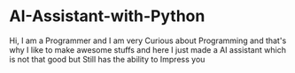 # AI-Assistant-with-Python
Hi, I am a Programmer and I am very Curious about Programming and that's why I like to make awesome stuffs and here I just made a AI assistant which is not that good but Still has the ability to Impress you

